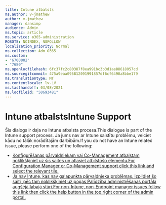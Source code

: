 ```yaml
---
title: Intune atbalsts
ms.author: v-jmathew
author: v-jmathew
manager: dansimp
audience: Admin
ms.topic: article
ms.service: o365-administration
ROBOTS: NOINDEX, NOFOLLOW
localization_priority: Normal
ms.collection: Adm_O365
ms.custom:
- "6700002"
- "7680"
ms.openlocfilehash: 6fc37fc2c80387f8ea991bc3b3d1ae88618057cd
ms.sourcegitcommit: 475a9eaa095812091991857df6cf6490a8bbe179
ms.translationtype: MT
ms.contentlocale: lv-LV
ms.lasthandoff: 03/08/2021
ms.locfileid: "50693481"
---
```

# <a name="intune-support"></a><span data-ttu-id="f7809-102">Intune atbalsts</span><span class="sxs-lookup"><span data-stu-id="f7809-102">Intune Support</span></span>

<span data-ttu-id="f7809-103">Šis dialogs ir daļa no Intune atbalsta procesa.</span><span class="sxs-lookup"><span data-stu-id="f7809-103">This dialogue is part of the Intune support process.</span></span> <span data-ttu-id="f7809-104">Ja jums nav ar Intune saistītu problēmu, veiciet kādu no tālāk norādītajām darbībām.</span><span class="sxs-lookup"><span data-stu-id="f7809-104">If you do not have an Intune related issue, please perform one of the following:</span></span>

- [<span data-ttu-id="f7809-105">Konfigurēšanas pārvaldniekam vai Co-Management atbalstam noklikšķiniet uz šīs saites un atlasiet atbilstošo elementu.</span><span class="sxs-lookup"><span data-stu-id="f7809-105">For Configuration Manager or Co-Management support click this link and select the relevant tile.</span></span>](https://endpoint.microsoft.com/#blade/Microsoft_Intune_DeviceSettings/SupportMenu/helpSupport)
- [<span data-ttu-id="f7809-106">Ja nav Intune, kas nav galapunkta pārvaldnieka problēmas, izpildiet šo saiti, pēc tam noklikšķiniet uz pogas Palīdzība administrēšanas portāla augšējā labajā stūrī.</span><span class="sxs-lookup"><span data-stu-id="f7809-106">For non-Intune, non-Endpoint manager issues follow this link then click the help button in the top right corner of the admin portal.</span></span>](https://admin.microsoft.com/Adminportal/Home?source=applauncher#/support/requests)
